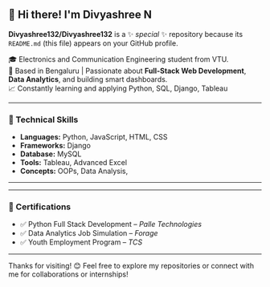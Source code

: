 ## 👋 Hi there! I'm Divyashree N


**Divyashree132/Divyashree132** is a ✨ _special_ ✨ repository because its `README.md` (this file) appears on your GitHub profile.

🎓  Electronics and Communication Engineering student from VTU.  
📍 Based in Bengaluru | Passionate about **Full-Stack Web Development**, **Data Analytics**, and building smart dashboards.  
📈 Constantly learning and applying Python, SQL, Django, Tableau

---

### 🚀 Technical Skills  
- **Languages:** Python, JavaScript, HTML, CSS  
- **Frameworks:** Django  
- **Database:** MySQL  
- **Tools:** Tableau, Advanced Excel  
- **Concepts:** OOPs, Data Analysis, 

---

---

### 📜 Certifications
- ✅ Python Full Stack Development – *Palle Technologies*  
- ✅ Data Analytics Job Simulation – *Forage*  
- ✅ Youth Employment Program – *TCS*

---




Thanks for visiting! 😊 Feel free to explore my repositories or connect with me for collaborations or internships!




